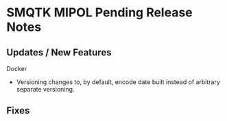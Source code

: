 SMQTK MIPOL Pending Release Notes
=================================


Updates / New Features
----------------------

Docker

- Versioning changes to, by default, encode date built instead of arbitrary
  separate versioning.


Fixes
-----
